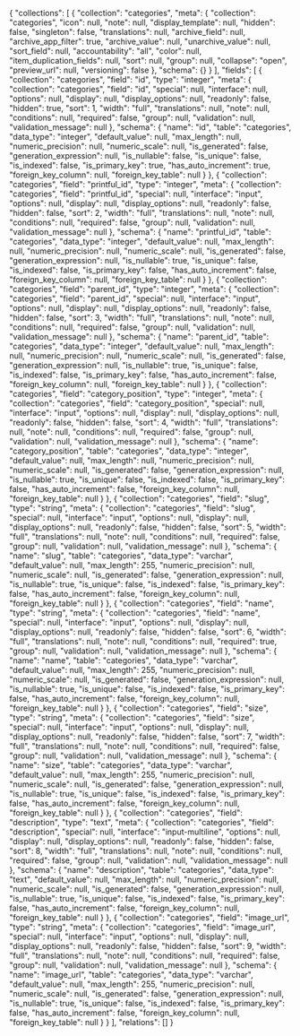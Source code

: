 {
    "collections": [
        {
            "collection": "categories",
            "meta": {
                "collection": "categories",
                "icon": null,
                "note": null,
                "display_template": null,
                "hidden": false,
                "singleton": false,
                "translations": null,
                "archive_field": null,
                "archive_app_filter": true,
                "archive_value": null,
                "unarchive_value": null,
                "sort_field": null,
                "accountability": "all",
                "color": null,
                "item_duplication_fields": null,
                "sort": null,
                "group": null,
                "collapse": "open",
                "preview_url": null,
                "versioning": false
            },
            "schema": {}
        }
    ],
    "fields": [
        {
            "collection": "categories",
            "field": "id",
            "type": "integer",
            "meta": {
                "collection": "categories",
                "field": "id",
                "special": null,
                "interface": null,
                "options": null,
                "display": null,
                "display_options": null,
                "readonly": false,
                "hidden": true,
                "sort": 1,
                "width": "full",
                "translations": null,
                "note": null,
                "conditions": null,
                "required": false,
                "group": null,
                "validation": null,
                "validation_message": null
            },
            "schema": {
                "name": "id",
                "table": "categories",
                "data_type": "integer",
                "default_value": null,
                "max_length": null,
                "numeric_precision": null,
                "numeric_scale": null,
                "is_generated": false,
                "generation_expression": null,
                "is_nullable": false,
                "is_unique": false,
                "is_indexed": false,
                "is_primary_key": true,
                "has_auto_increment": true,
                "foreign_key_column": null,
                "foreign_key_table": null
            }
        },
        {
            "collection": "categories",
            "field": "printful_id",
            "type": "integer",
            "meta": {
                "collection": "categories",
                "field": "printful_id",
                "special": null,
                "interface": "input",
                "options": null,
                "display": null,
                "display_options": null,
                "readonly": false,
                "hidden": false,
                "sort": 2,
                "width": "full",
                "translations": null,
                "note": null,
                "conditions": null,
                "required": false,
                "group": null,
                "validation": null,
                "validation_message": null
            },
            "schema": {
                "name": "printful_id",
                "table": "categories",
                "data_type": "integer",
                "default_value": null,
                "max_length": null,
                "numeric_precision": null,
                "numeric_scale": null,
                "is_generated": false,
                "generation_expression": null,
                "is_nullable": true,
                "is_unique": false,
                "is_indexed": false,
                "is_primary_key": false,
                "has_auto_increment": false,
                "foreign_key_column": null,
                "foreign_key_table": null
            }
        },
        {
            "collection": "categories",
            "field": "parent_id",
            "type": "integer",
            "meta": {
                "collection": "categories",
                "field": "parent_id",
                "special": null,
                "interface": "input",
                "options": null,
                "display": null,
                "display_options": null,
                "readonly": false,
                "hidden": false,
                "sort": 3,
                "width": "full",
                "translations": null,
                "note": null,
                "conditions": null,
                "required": false,
                "group": null,
                "validation": null,
                "validation_message": null
            },
            "schema": {
                "name": "parent_id",
                "table": "categories",
                "data_type": "integer",
                "default_value": null,
                "max_length": null,
                "numeric_precision": null,
                "numeric_scale": null,
                "is_generated": false,
                "generation_expression": null,
                "is_nullable": true,
                "is_unique": false,
                "is_indexed": false,
                "is_primary_key": false,
                "has_auto_increment": false,
                "foreign_key_column": null,
                "foreign_key_table": null
            }
        },
        {
            "collection": "categories",
            "field": "category_position",
            "type": "integer",
            "meta": {
                "collection": "categories",
                "field": "category_position",
                "special": null,
                "interface": "input",
                "options": null,
                "display": null,
                "display_options": null,
                "readonly": false,
                "hidden": false,
                "sort": 4,
                "width": "full",
                "translations": null,
                "note": null,
                "conditions": null,
                "required": false,
                "group": null,
                "validation": null,
                "validation_message": null
            },
            "schema": {
                "name": "category_position",
                "table": "categories",
                "data_type": "integer",
                "default_value": null,
                "max_length": null,
                "numeric_precision": null,
                "numeric_scale": null,
                "is_generated": false,
                "generation_expression": null,
                "is_nullable": true,
                "is_unique": false,
                "is_indexed": false,
                "is_primary_key": false,
                "has_auto_increment": false,
                "foreign_key_column": null,
                "foreign_key_table": null
            }
        },
        {
            "collection": "categories",
            "field": "slug",
            "type": "string",
            "meta": {
                "collection": "categories",
                "field": "slug",
                "special": null,
                "interface": "input",
                "options": null,
                "display": null,
                "display_options": null,
                "readonly": false,
                "hidden": false,
                "sort": 5,
                "width": "full",
                "translations": null,
                "note": null,
                "conditions": null,
                "required": false,
                "group": null,
                "validation": null,
                "validation_message": null
            },
            "schema": {
                "name": "slug",
                "table": "categories",
                "data_type": "varchar",
                "default_value": null,
                "max_length": 255,
                "numeric_precision": null,
                "numeric_scale": null,
                "is_generated": false,
                "generation_expression": null,
                "is_nullable": true,
                "is_unique": false,
                "is_indexed": false,
                "is_primary_key": false,
                "has_auto_increment": false,
                "foreign_key_column": null,
                "foreign_key_table": null
            }
        },
        {
            "collection": "categories",
            "field": "name",
            "type": "string",
            "meta": {
                "collection": "categories",
                "field": "name",
                "special": null,
                "interface": "input",
                "options": null,
                "display": null,
                "display_options": null,
                "readonly": false,
                "hidden": false,
                "sort": 6,
                "width": "full",
                "translations": null,
                "note": null,
                "conditions": null,
                "required": true,
                "group": null,
                "validation": null,
                "validation_message": null
            },
            "schema": {
                "name": "name",
                "table": "categories",
                "data_type": "varchar",
                "default_value": null,
                "max_length": 255,
                "numeric_precision": null,
                "numeric_scale": null,
                "is_generated": false,
                "generation_expression": null,
                "is_nullable": true,
                "is_unique": false,
                "is_indexed": false,
                "is_primary_key": false,
                "has_auto_increment": false,
                "foreign_key_column": null,
                "foreign_key_table": null
            }
        },
        {
            "collection": "categories",
            "field": "size",
            "type": "string",
            "meta": {
                "collection": "categories",
                "field": "size",
                "special": null,
                "interface": "input",
                "options": null,
                "display": null,
                "display_options": null,
                "readonly": false,
                "hidden": false,
                "sort": 7,
                "width": "full",
                "translations": null,
                "note": null,
                "conditions": null,
                "required": false,
                "group": null,
                "validation": null,
                "validation_message": null
            },
            "schema": {
                "name": "size",
                "table": "categories",
                "data_type": "varchar",
                "default_value": null,
                "max_length": 255,
                "numeric_precision": null,
                "numeric_scale": null,
                "is_generated": false,
                "generation_expression": null,
                "is_nullable": true,
                "is_unique": false,
                "is_indexed": false,
                "is_primary_key": false,
                "has_auto_increment": false,
                "foreign_key_column": null,
                "foreign_key_table": null
            }
        },
        {
            "collection": "categories",
            "field": "description",
            "type": "text",
            "meta": {
                "collection": "categories",
                "field": "description",
                "special": null,
                "interface": "input-multiline",
                "options": null,
                "display": null,
                "display_options": null,
                "readonly": false,
                "hidden": false,
                "sort": 8,
                "width": "full",
                "translations": null,
                "note": null,
                "conditions": null,
                "required": false,
                "group": null,
                "validation": null,
                "validation_message": null
            },
            "schema": {
                "name": "description",
                "table": "categories",
                "data_type": "text",
                "default_value": null,
                "max_length": null,
                "numeric_precision": null,
                "numeric_scale": null,
                "is_generated": false,
                "generation_expression": null,
                "is_nullable": true,
                "is_unique": false,
                "is_indexed": false,
                "is_primary_key": false,
                "has_auto_increment": false,
                "foreign_key_column": null,
                "foreign_key_table": null
            }
        },
        {
            "collection": "categories",
            "field": "image_url",
            "type": "string",
            "meta": {
                "collection": "categories",
                "field": "image_url",
                "special": null,
                "interface": "input",
                "options": null,
                "display": null,
                "display_options": null,
                "readonly": false,
                "hidden": false,
                "sort": 9,
                "width": "full",
                "translations": null,
                "note": null,
                "conditions": null,
                "required": false,
                "group": null,
                "validation": null,
                "validation_message": null
            },
            "schema": {
                "name": "image_url",
                "table": "categories",
                "data_type": "varchar",
                "default_value": null,
                "max_length": 255,
                "numeric_precision": null,
                "numeric_scale": null,
                "is_generated": false,
                "generation_expression": null,
                "is_nullable": true,
                "is_unique": false,
                "is_indexed": false,
                "is_primary_key": false,
                "has_auto_increment": false,
                "foreign_key_column": null,
                "foreign_key_table": null
            }
        }
    ],
    "relations": []
}